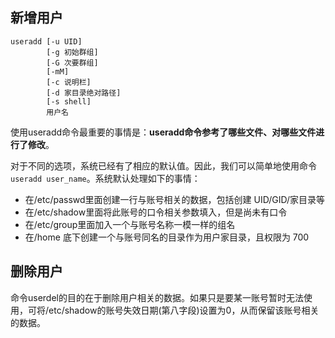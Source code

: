 ## 新增用户
    useradd [-u UID] 
            [-g 初始群组] 
            [-G 次要群组] 
            [-mM] 
            [-c 说明栏] 
            [-d 家目录绝对路径] 
            [-s shell] 
            用户名
            
使用useradd命令最重要的事情是：**useradd命令参考了哪些文件、对哪些文件进行了修改**。
            
            
对于不同的选项，系统已经有了相应的默认值。因此，我们可以简单地使用命令```useradd user_name```。系统默认处理如下的事情：
* 在/etc/passwd里面创建一行与账号相关的数据，包括创建 UID/GID/家目录等
* 在/etc/shadow里面将此账号的口令相关参数填入，但是尚未有口令
* 在/etc/group里面加入一个与账号名称一模一样的组名
* 在/home 底下创建一个与账号同名的目录作为用户家目录，且权限为 700


## 删除用户
命令userdel的目的在于删除用户相关的数据。如果只是要某一账号暂时无法使用，可将/etc/shadow的账号失效日期(第八字段)设置为0，从而保留该账号相关的数据。
